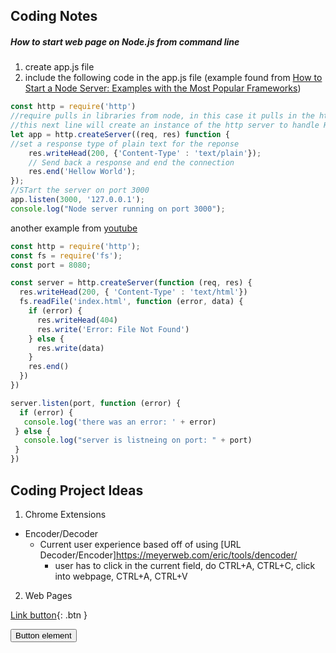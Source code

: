 ## Coding Notes

##### How to start web page on Node.js from command line

1) create app.js file
2) include the following code in the app.js file 
(example found from <a href="https://stackabuse.com/how-to-start-a-node-server-examples-with-the-most-popular-frameworks/">How to Start a Node Server: Examples with the Most Popular Frameworks</a>)

```javascript
const http = require('http')
//require pulls in libraries from node, in this case it pulls in the http file which we will use to make a post request
//this next line will create an instance of the http server to handle HTTP requests
let app = http.createServer((req, res) function {
//set a response type of plain text for the reponse
	res.writeHead(200, {'Content-Type' : 'text/plain'});
	// Send back a response and end the connection
	res.end('Hellow World'); 
});
//STart the server on port 3000
app.listen(3000, '127.0.0.1');
console.log("Node server running on port 3000");
```

another example from <a href="https://www.youtube.com/watch?v=VShtPwEkDD0">youtube</a>

```javascript
const http = require('http');
const fs = require('fs');
const port = 8080;

const server = http.createServer(function (req, res) {
  res.writeHead(200, { 'Content-Type' : 'text/html'})
  fs.readFile('index.html', function (error, data) {
    if (error) {
      res.writeHead(404)
      res.write('Error: File Not Found')
    } else {
      res.write(data)
    }
    res.end()
  })
})

server.listen(port, function (error) {
  if (error) {
   console.log('there was an error: ' + error)
 } else {
   console.log("server is listneing on port: " + port)
 }
})

```

## Coding Project Ideas

1. Chrome Extensions
- Encoder/Decoder
  - Current user experience based off of using [URL Decoder/Encoder]https://meyerweb.com/eric/tools/dencoder/ 
    - user has to click in the current field, do CTRL+A, CTRL+C, click into webpage, CTRL+A, CTRL+V
2. Web Pages

[Link button](http://example.com/){: .btn }

<button type="button" name="button" class="btn">Button element</button>
